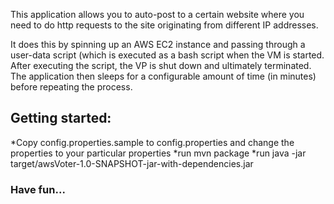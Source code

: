 This application allows you to auto-post to a certain website where you need to do http requests to the site originating
from different IP addresses.

It does this by spinning up an AWS EC2 instance and passing through a user-data script (which is executed as a bash script
when the VM is started. After executing the script, the VP is shut down and ultimately terminated. The application then
sleeps for a configurable amount of time (in minutes) before repeating the process.

## Getting started:

*Copy config.properties.sample to config.properties and change the properties to your particular properties
*run mvn package
*run java -jar target/awsVoter-1.0-SNAPSHOT-jar-with-dependencies.jar

### Have fun...